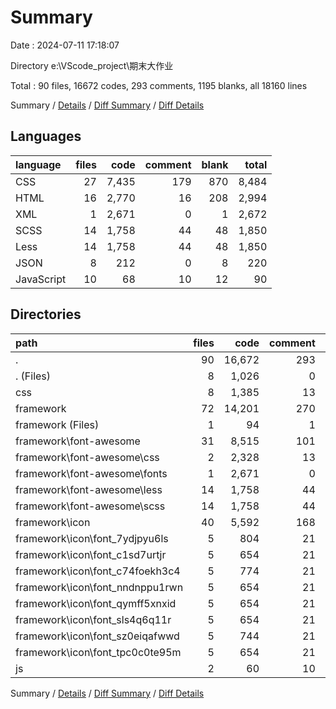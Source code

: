 # Summary

Date : 2024-07-11 17:18:07

Directory e:\\VScode_project\\期末大作业

Total : 90 files,  16672 codes, 293 comments, 1195 blanks, all 18160 lines

Summary / [Details](details.md) / [Diff Summary](diff.md) / [Diff Details](diff-details.md)

## Languages
| language | files | code | comment | blank | total |
| :--- | ---: | ---: | ---: | ---: | ---: |
| CSS | 27 | 7,435 | 179 | 870 | 8,484 |
| HTML | 16 | 2,770 | 16 | 208 | 2,994 |
| XML | 1 | 2,671 | 0 | 1 | 2,672 |
| SCSS | 14 | 1,758 | 44 | 48 | 1,850 |
| Less | 14 | 1,758 | 44 | 48 | 1,850 |
| JSON | 8 | 212 | 0 | 8 | 220 |
| JavaScript | 10 | 68 | 10 | 12 | 90 |

## Directories
| path | files | code | comment | blank | total |
| :--- | ---: | ---: | ---: | ---: | ---: |
| . | 90 | 16,672 | 293 | 1,195 | 18,160 |
| . (Files) | 8 | 1,026 | 0 | 28 | 1,054 |
| css | 8 | 1,385 | 13 | 120 | 1,518 |
| framework | 72 | 14,201 | 270 | 1,035 | 15,506 |
| framework (Files) | 1 | 94 | 1 | 16 | 111 |
| framework\\font-awesome | 31 | 8,515 | 101 | 99 | 8,715 |
| framework\\font-awesome\\css | 2 | 2,328 | 13 | 2 | 2,343 |
| framework\\font-awesome\\fonts | 1 | 2,671 | 0 | 1 | 2,672 |
| framework\\font-awesome\\less | 14 | 1,758 | 44 | 48 | 1,850 |
| framework\\font-awesome\\scss | 14 | 1,758 | 44 | 48 | 1,850 |
| framework\\icon | 40 | 5,592 | 168 | 920 | 6,680 |
| framework\\icon\\font_7ydjpyu6ls | 5 | 804 | 21 | 129 | 954 |
| framework\\icon\\font_c1sd7urtjr | 5 | 654 | 21 | 109 | 784 |
| framework\\icon\\font_c74foekh3c4 | 5 | 774 | 21 | 125 | 920 |
| framework\\icon\\font_nndnppu1rwn | 5 | 654 | 21 | 109 | 784 |
| framework\\icon\\font_qymff5xnxid | 5 | 654 | 21 | 109 | 784 |
| framework\\icon\\font_sls4q6q11r | 5 | 654 | 21 | 109 | 784 |
| framework\\icon\\font_sz0eiqafwwd | 5 | 744 | 21 | 121 | 886 |
| framework\\icon\\font_tpc0c0te95m | 5 | 654 | 21 | 109 | 784 |
| js | 2 | 60 | 10 | 12 | 82 |

Summary / [Details](details.md) / [Diff Summary](diff.md) / [Diff Details](diff-details.md)